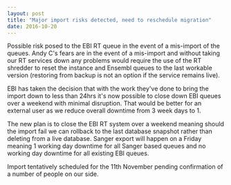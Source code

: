 ```yaml
---
layout: post
title: "Major import risks detected, need to reschedule migration"
date: 2016-10-20
---
```


Possible risk posed to the EBI RT queue in the event of a mis-import of the queues. Andy C's fears are in the event of a mis-import and without taking our RT services down any problems would require the use of the RT shredder to reset the instance and Ensembl queues to the last workable version (restoring from backup is not an option if the service remains live).

EBI has taken the decision that with the work they've done to bring the import down to less than 24hrs it's now possible to close down EBI queues over a weekend with minimal disruption. That would be better for an external user as we reduce overall downtime from 3 week days to 1.

The new plan is to close the EBI RT system over a weekend meaning should the import fail we can rollback to the last database snapshot rather than deleting from a live database. Sanger export will happen on a Friday meaning 1 working day downtime for all Sanger based queues and no working day downtime for all existing EBI queues.

Import tentatively scheduled for the 11th November pending confirmation of a number of people on our side.

